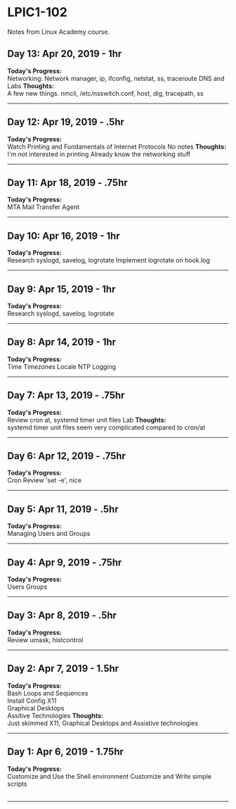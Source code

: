 # LPIC1-102
Notes from Linux Academy course.
<!-- 
## Day N: Apr N, 2019 - Nhr
**Today's Progress:**  
**Thoughts:**  
**Link to work:**  
<br>

---
-->
## Day 13: Apr 20, 2019 - 1hr
**Today's Progress:**  
Networking: Network manager, ip, ifconfig, netstat, ss, traceroute
DNS and Labs
**Thoughts:**  
A few new things. nmcli, /etc/nsswitch.conf, host, dig, tracepath, ss
<br>

---
## Day 12: Apr 19, 2019 - .5hr
**Today's Progress:**  
Watch Printing and Fundamentals of Internet Protocols
No notes
**Thoughts:**  
I'm not interested in printing
Already know the networking stuff
<br>

---
## Day 11: Apr 18, 2019 - .75hr
**Today's Progress:**  
MTA Mail Transfer Agent
<br>

---
## Day 10: Apr 16, 2019 - 1hr
**Today's Progress:**  
Research syslogd, savelog, logrotate
Implement logrotate on hook.log
<br>

---
## Day 9: Apr 15, 2019 - 1hr
**Today's Progress:**  
Research syslogd, savelog, logrotate
<br>

---
## Day 8: Apr 14, 2019 - 1hr
**Today's Progress:**  
Time Timezones Locale NTP
Logging
<br>

---
## Day 7: Apr 13, 2019 - .75hr
**Today's Progress:**  
Review cron
at, systemd timer unit files
Lab
**Thoughts:**  
systemd timer unit files seem very complicated compared to cron/at
<br>

---
## Day 6: Apr 12, 2019 - .75hr
**Today's Progress:**  
Cron
Review 'set -e', nice
<br>

---
## Day 5: Apr 11, 2019 - .5hr
**Today's Progress:**  
Managing Users and Groups
<br>

---
## Day 4: Apr 9, 2019 - .75hr
**Today's Progress:**  
Users Groups
<br>

---
## Day 3: Apr 8, 2019 - .5hr
**Today's Progress:**  
Review umask, histcontrol
<br>

---
## Day 2: Apr 7, 2019 - 1.5hr
**Today's Progress:**  
Bash Loops and Sequences  
Install Config X11  
Graphical Desktops  
Assitive Technologies
**Thoughts:**  
Just skimmed X11, Graphical Desktops and Assistive technologies 
<br>

---
## Day 1: Apr 6, 2019 - 1.75hr
**Today's Progress:**  
Customize and Use the Shell environment
Customize and Write simple scripts
<br><br>

---